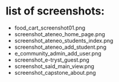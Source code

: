 # list of screenshots:
* food_cart_screenshot01.png
* screenshot_ateneo_home_page.png
* screenshot_ateneo_students_index.png
* screenshot_ateneo_add_student.png
* e_community_admin_add_user.png
* screenshot_e-tryst_guest.png
* screenshot_said_main_view.png
* screenshot_capstone_about.png
